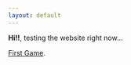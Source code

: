```yaml
---
layout: default
---
```


**Hi!!**, testing the website right now...

[First Game](./games/game01.html).
